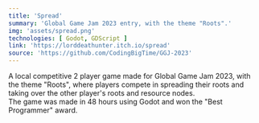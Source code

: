 ```yaml
---
title: 'Spread'
summary: 'Global Game Jam 2023 entry, with the theme "Roots".'
img: 'assets/spread.png'
technologies: [ Godot, GDScript ]
link: 'https://lorddeathunter.itch.io/spread'
source: 'https://github.com/CodingBigTime/GGJ-2023'
---
```


A local competitive 2 player game made for Global Game Jam 2023, with the theme "Roots", where players compete in
spreading their roots and taking over the other player\'s roots and resource nodes.\
The game was made in 48 hours using Godot and won the "Best Programmer" award.
